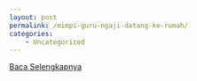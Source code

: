 ```yaml
---
layout: post
permalink: /mimpi-guru-ngaji-datang-ke-rumah/
categories:
    - Uncategorized
---
```


[Baca Selengkapnya](/01)